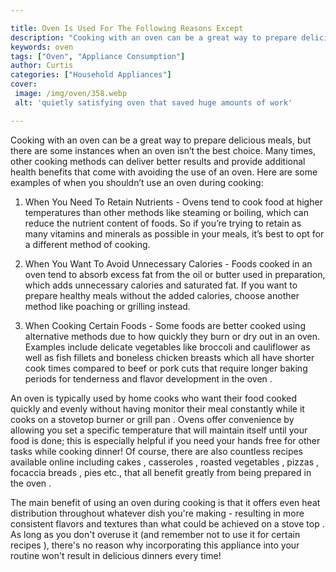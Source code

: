 ```yaml
---

title: Oven Is Used For The Following Reasons Except
description: "Cooking with an oven can be a great way to prepare delicious meals, but there are some instances when an oven isn’t the best choic...get the full scoop"
keywords: oven
tags: ["Oven", "Appliance Consumption"]
author: Curtis
categories: ["Household Appliances"]
cover: 
 image: /img/oven/358.webp
 alt: 'quietly satisfying oven that saved huge amounts of work'

---
```


Cooking with an oven can be a great way to prepare delicious meals, but there are some instances when an oven isn’t the best choice. Many times, other cooking methods can deliver better results and provide additional health benefits that come with avoiding the use of an oven. Here are some examples of when you shouldn’t use an oven during cooking: 

1. When You Need To Retain Nutrients - Ovens tend to cook food at higher temperatures than other methods like steaming or boiling, which can reduce the nutrient content of foods. So if you’re trying to retain as many vitamins and minerals as possible in your meals, it’s best to opt for a different method of cooking. 

2. When You Want To Avoid Unnecessary Calories - Foods cooked in an oven tend to absorb excess fat from the oil or butter used in preparation, which adds unnecessary calories and saturated fat. If you want to prepare healthy meals without the added calories, choose another method like poaching or grilling instead. 

3. When Cooking Certain Foods - Some foods are better cooked using alternative methods due to how quickly they burn or dry out in an oven. Examples include delicate vegetables like broccoli and cauliflower as well as fish fillets and boneless chicken breasts which all have shorter cook times compared to beef or pork cuts that require longer baking periods for tenderness and flavor development in the oven . 

An oven is typically used by home cooks who want their food cooked quickly and evenly without having monitor their meal constantly while it cooks on a stovetop burner or grill pan . Ovens offer convenience by allowing you set a specific temperature that will maintain itself until your food is done; this is especially helpful if you need your hands free for other tasks while cooking dinner! Of course, there are also countless recipes available online including cakes , casseroles , roasted vegetables , pizzas , focaccia breads , pies etc., that all benefit greatly from being prepared in the oven . 
 

The main benefit of using an oven during cooking is that it offers even heat distribution throughout whatever dish you're making - resulting in more consistent flavors and textures than what could be achieved on a stove top . As long as you don't overuse it (and remember not to use it for certain recipes ), there's no reason why incorporating this appliance into your routine won't result in delicious dinners every time!
